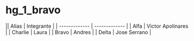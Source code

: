 # hg_1_bravo

|| Alias  | Integrante |
| ------------- | ------------- |
| Alfa  | Victor Apolinares  |
| Charlie  | Laura |
| Bravo | Andres |
| Delta | Jose Serrano |
